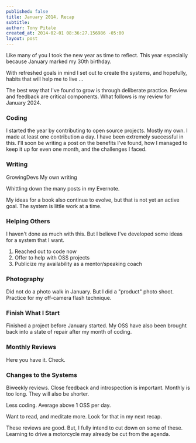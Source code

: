 ```yaml
---
published: false
title: January 2014, Recap
subtitle: 
author: Tony Pitale
created_at: 2014-02-01 08:36:27.156986 -05:00
layout: post
---
```


Like many of you I took the new year as time to reflect. This year especially because January marked my 30th birthday.

With refreshed goals in mind I set out to create the systems, and hopefully, habits that will help me to live …

The best way that I've found to grow is through deliberate practice. Review and feedback are critical components. What follows is my review for January 2024.

### Coding ###

I started the year by contributing to open source projects. Mostly my own. I made at least one contribution a day. I have been extremely successful in this. I'll soon be writing a post on the benefits I've found, how I managed to keep it up for even one month, and the challenges I faced.

### Writing ###

GrowingDevs
My own writing

Whittling down the many posts in my Evernote.

My ideas for a book also continue to evolve, but that is not yet an active goal. The system is little work at a time.

### Helping Others ###

I haven't done as much with this. But I believe I've developed some ideas for a system that I want.

1. Reached out to code now
2. Offer to help with OSS projects
3. Publicize my availability as a mentor/speaking coach

### Photography ###

Did not do a photo walk in January. But I did a "product" photo shoot. Practice for my off-camera flash technique.

### Finish What I Start ###

Finished a project before January started. My OSS have also been brought back into a state of repair after my month of coding.

### Monthly Reviews ###

Here you have it. Check.

### Changes to the Systems ###

Biweekly reviews. Close feedback and introspection is important. Monthly is too long. They will also be shorter.

Less coding. Average above 1 OSS per day.

Want to read, and meditate more. Look for that in my next recap.

These reviews are good. But, I fully intend to cut down on some of these. Learning to drive a motorcycle may already be cut from the agenda.


